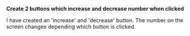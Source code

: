 **Create 2 buttons which increase and decrease number when clicked**

I have created an 'increase' and 'decrease' button. The number on the screen changes depending which button is clicked.